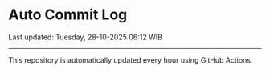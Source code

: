 # Auto Commit Log

Last updated: Tuesday, 28-10-2025 06:12 WIB

---

This repository is automatically updated every hour using GitHub Actions.
